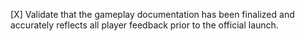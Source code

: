[X] Validate that the gameplay documentation has been finalized and accurately reflects all player feedback prior to the official launch.